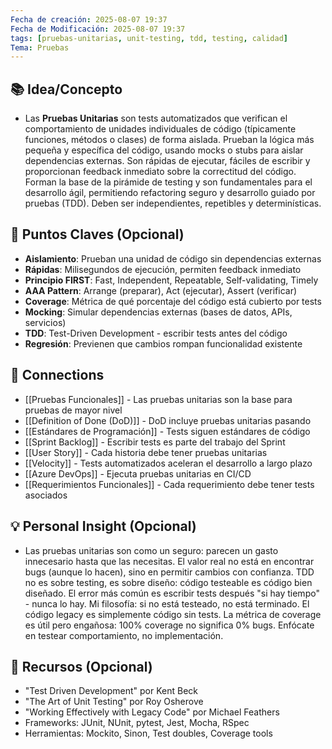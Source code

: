 ```yaml
---
Fecha de creación: 2025-08-07 19:37
Fecha de Modificación: 2025-08-07 19:37
tags: [pruebas-unitarias, unit-testing, tdd, testing, calidad]
Tema: Pruebas
---
```


## 📚 Idea/Concepto 
- Las **Pruebas Unitarias** son tests automatizados que verifican el comportamiento de unidades individuales de código (típicamente funciones, métodos o clases) de forma aislada. Prueban la lógica más pequeña y específica del código, usando mocks o stubs para aislar dependencias externas. Son rápidas de ejecutar, fáciles de escribir y proporcionan feedback inmediato sobre la correctitud del código. Forman la base de la pirámide de testing y son fundamentales para el desarrollo ágil, permitiendo refactoring seguro y desarrollo guiado por pruebas (TDD). Deben ser independientes, repetibles y determinísticas.

## 📌 Puntos Claves (Opcional)
- **Aislamiento**: Prueban una unidad de código sin dependencias externas
- **Rápidas**: Milisegundos de ejecución, permiten feedback inmediato
- **Principio FIRST**: Fast, Independent, Repeatable, Self-validating, Timely
- **AAA Pattern**: Arrange (preparar), Act (ejecutar), Assert (verificar)
- **Coverage**: Métrica de qué porcentaje del código está cubierto por tests
- **Mocking**: Simular dependencias externas (bases de datos, APIs, servicios)
- **TDD**: Test-Driven Development - escribir tests antes del código
- **Regresión**: Previenen que cambios rompan funcionalidad existente

## 🔗 Connections
- [[Pruebas Funcionales]] - Las pruebas unitarias son la base para pruebas de mayor nivel
- [[Definition of Done (DoD)]] - DoD incluye pruebas unitarias pasando
- [[Estándares de Programación]] - Tests siguen estándares de código
- [[Sprint Backlog]] - Escribir tests es parte del trabajo del Sprint
- [[User Story]] - Cada historia debe tener pruebas unitarias
- [[Velocity]] - Tests automatizados aceleran el desarrollo a largo plazo
- [[Azure DevOps]] - Ejecuta pruebas unitarias en CI/CD
- [[Requerimientos Funcionales]] - Cada requerimiento debe tener tests asociados

## 💡 Personal Insight (Opcional)
- Las pruebas unitarias son como un seguro: parecen un gasto innecesario hasta que las necesitas. El valor real no está en encontrar bugs (aunque lo hacen), sino en permitir cambios con confianza. TDD no es sobre testing, es sobre diseño: código testeable es código bien diseñado. El error más común es escribir tests después "si hay tiempo" - nunca lo hay. Mi filosofía: si no está testeado, no está terminado. El código legacy es simplemente código sin tests. La métrica de coverage es útil pero engañosa: 100% coverage no significa 0% bugs. Enfócate en testear comportamiento, no implementación.

## 🧾 Recursos (Opcional)
- "Test Driven Development" por Kent Beck
- "The Art of Unit Testing" por Roy Osherove
- "Working Effectively with Legacy Code" por Michael Feathers
- Frameworks: JUnit, NUnit, pytest, Jest, Mocha, RSpec
- Herramientas: Mockito, Sinon, Test doubles, Coverage tools